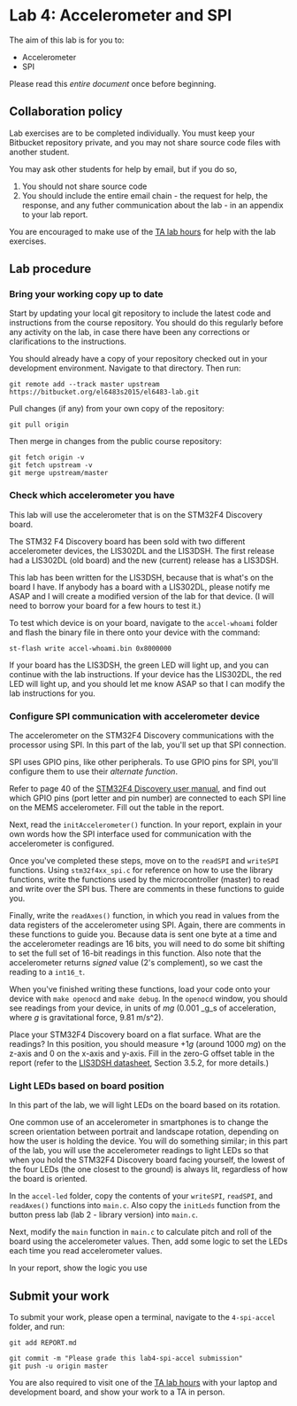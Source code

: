Lab 4: Accelerometer and SPI
============================

The aim of this lab is for you to:

 * Accelerometer
 * SPI


Please read this *entire document* once before beginning.

## Collaboration policy

Lab exercises are to be completed individually. You must keep your Bitbucket repository private,
and you may not share source code files with another student.

You may ask other students for help by email, but if you do so,

1. You should not share source code
2. You should include the entire email chain - the request for help, the response, and any
futher communication about the lab - in an appendix to your lab report.

You are encouraged to make use of the [TA lab hours](http://witestlab.poly.edu/~ffund/el6483/#hours) for help with the lab exercises.


## Lab procedure

### Bring your working copy up to date

Start by updating your local git repository to include the latest code and instructions from the course repository. 
You should do this regularly before any activity on the lab, in case there have been 
any corrections or clarifications to the instructions.

You should already have a copy of your repository checked out in your development environment. Navigate to that directory. Then run:

    git remote add --track master upstream https://bitbucket.org/el6483s2015/el6483-lab.git

Pull changes (if any) from your own copy of the repository:

    git pull origin

Then merge in changes from the public course repository:

    git fetch origin -v
    git fetch upstream -v
    git merge upstream/master

### Check which accelerometer you have

This lab will use the accelerometer that is on the STM32F4 Discovery board.

The STM32 F4 Discovery board has been sold with two different accelerometer devices, 
the LIS302DL and the LIS3DSH. The first release had a LIS302DL (old board) and 
the new (current) release has a LIS3DSH.

This lab has been written for the LIS3DSH, because that is what's on the board I have.
If anybody has a board with a LIS302DL, please notify me ASAP and I will
create a modified version of the lab for that device. (I will need to 
borrow your board for a few hours to test it.)

To test which device is on your board, navigate to the `accel-whoami` folder
and flash the binary file in there onto your device with the command:

```
st-flash write accel-whoami.bin 0x8000000
```

If your board has the LIS3DSH, the green LED will light up, 
and you can continue with the lab instructions.
If your device has the LIS302DL, the red LED will light up,
and you should let me know ASAP so that I can modify the lab instructions
for you.


### Configure SPI communication with accelerometer device

The accelerometer on the STM32F4 Discovery communications
with the processor using SPI. In this part of the lab, 
you'll set up that SPI connection.

SPI uses GPIO pins, like other peripherals. To use GPIO pins for SPI,
you'll configure them to use their *alternate function*.

Refer to page  40 of the 
[STM32F4 Discovery user manual](http://www.st.com/st-web-ui/static/active/en/resource/technical/document/user_manual/DM00039084.pdf),
and find out which GPIO pins (port letter and pin number) are connected
to each SPI line on the MEMS accelerometer. Fill out the table in the 
report.

Next, read the `initAccelerometer()` function. In your report, explain in your own words
how the SPI interface used for communication with the accelerometer 
is configured.

Once you've completed these steps, move on to the `readSPI` and `writeSPI` 
functions. Using `stm32f4xx_spi.c` for reference on how to use the library functions,
write the functions used by the microcontroller (master) to read and write over the SPI bus.
There are comments in these functions to guide you.

Finally, write the `readAxes()` function, in which you read in values from 
the data registers of the accelerometer using SPI. Again, 
there are comments in these functions to guide you.
Because data is sent one byte at a time and the accelerometer readings 
are 16 bits, you will need to do some bit shifting to 
set the full set of 16-bit readings in this function.
Also note that the accelerometer returns *signed* value (2's complement), 
so we cast the reading to a `int16_t`.

When you've finished writing these functions, load your code 
onto your device with `make openocd` and `make debug`.
In the `openocd` window, you should see readings from your device, 
in units of _mg_ (0.001 _g_s of acceleration, where _g_ is gravitational force, 9.81 m/s^2).

Place your STM32F4 Discovery board on a flat surface. 
What are the readings? In this position, you should measure +1$g$ (around 1000 $mg$) on 
the z-axis and 0 on the x-axis and y-axis. 
Fill in the zero-G offset table in the report (refer to the 
[LIS3DSH datasheet](http://www.st.com/web/en/resource/technical/document/datasheet/DM00040962.pdf),
Section 3.5.2, for more details.)


### Light LEDs based on board position

In this part of the lab, we will light LEDs on the board based on its rotation.

One common use of an accelerometer in smartphones is to change the screen 
orientation between portrait and landscape rotation, depending on how the 
user is holding the device. You will do something similar; 
in this part of the lab, you will use the accelerometer readings to light LEDs so 
that when you hold the STM32F4 Discovery board facing yourself, the lowest of the four LEDs 
(the one closest to the ground) is always lit, regardless of how the board 
is oriented.

In the `accel-led` folder, copy the contents of your `writeSPI`, `readSPI`, and 
`readAxes()` functions into `main.c`. Also copy the `initLeds` function from the 
button press lab (lab 2 - library version) into `main.c`.

Next, modify the `main` function in `main.c` to calculate pitch and roll of the board 
using the accelerometer values. Then, add some logic to set the LEDs each time you read 
accelerometer values.

In your report, show the logic you use

## Submit your work

To submit your work, please open a terminal, navigate to the `4-spi-accel` folder, and run:

    git add REPORT.md
    
    git commit -m "Please grade this lab4-spi-accel submission"
    git push -u origin master


You are also required to visit one of the
[TA lab hours](http://witestlab.poly.edu/~ffund/el6483/#hours)
with your laptop and development board, and show your work to a TA in person.
